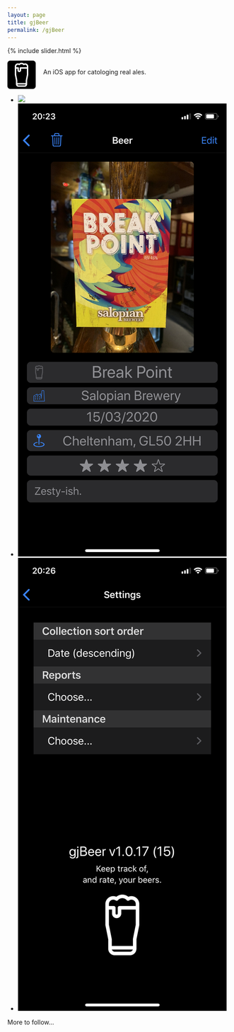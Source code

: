 ```yaml
---
layout: page
title: gjBeer
permalink: /gjBeer
---
```


{% include slider.html %}

<span style="float: left; line-height: 0px;">
<img width="64" height="64" src="/images/gjBeer-icon.png">
</span>
<span style="float: left; padding: 17px 0px 0px 17px;">
An iOS app for catologing real ales.
</span>
<div style="clear: both;"></div>

<div id="gallery">
    <ul id="lightSlider" class="cS-hidden">
        <li><img src="/images/gjBeer-1.png"></li>
        <li><img src="/images/gjBeer-2.png"></li>
        <li><img src="/images/gjBeer-3.png"></li>
    </ul>
</div>

More to follow...
